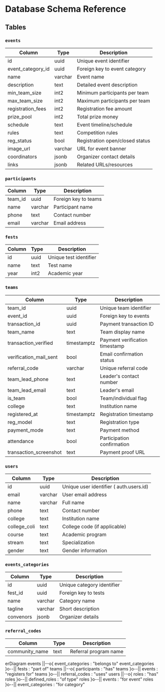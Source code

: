 # Database Schema Reference

## Tables

### `events`
| Column               | Type        | Description                          |
|----------------------|-------------|--------------------------------------|
| id                   | uuid        | Unique event identifier             |
| event_category_id    | uuid        | Foreign key to event category       |
| name                 | varchar     | Event name                          |
| description          | text        | Detailed event description          |
| min_team_size        | int2        | Minimum participants per team       |
| max_team_size        | int2        | Maximum participants per team       |
| registration_fees    | int2        | Registration fee amount             |
| prize_pool           | int2        | Total prize money                   |
| schedule             | text        | Event timeline/schedule             |
| rules                | text        | Competition rules                   |
| reg_status           | bool        | Registration open/closed status     |
| image_url            | varchar     | URL for event banner                |
| coordinators         | jsonb       | Organizer contact details           |
| links                | jsonb       | Related URLs/resources              |

### `participants`
| Column       | Type        | Description                      |
|--------------|-------------|----------------------------------|
| team_id      | uuid        | Foreign key to teams            |
| name         | varchar     | Participant name                |
| phone        | text        | Contact number                  |
| email        | varchar     | Email address                   |

### `fests`
| Column       | Type        | Description                      |
|--------------|-------------|----------------------------------|
| id           | uuid        | Unique test identifier          |
| name         | text        | Test name                       |
| year         | int2        | Academic year                   |

### `teams`
| Column                     | Type           | Description                      |
|----------------------------|----------------|----------------------------------|
| team_id                    | uuid           | Unique team identifier          |
| event_id                   | uuid           | Foreign key to events           |
| transaction_id             | uuid           | Payment transaction ID          |
| team_name                  | text           | Team display name               |
| transaction_verified       | timestamptz    | Payment verification timestamp  |
| verification_mail_sent     | bool           | Email confirmation status       |
| referral_code              | varchar        | Unique referral code            |
| team_lead_phone            | text           | Leader's contact number         |
| team_lead_email            | text           | Leader's email                  |
| is_team                    | bool           | Team/individual flag            |
| college                    | text           | Institution name                |
| registered_at              | timestamptz    | Registration timestamp          |
| reg_model                  | text           | Registration type               |
| payment_mode               | text           | Payment method                  |
| attendance                 | bool           | Participation confirmation      |
| transaction_screenshot     | text           | Payment proof URL               |

### `users`
| Column           | Type        | Description                      |
|------------------|-------------|----------------------------------|
| id               | uuid        | Unique user identifier ( auth.users.id)          |
| email            | varchar     | User email address              |
| name             | varchar     | Full name                       |
| phone            | text        | Contact number                  |
| college          | text        | Institution name                |
| college_coli     | text        | College code (if applicable)    |
| course           | text        | Academic program                |
| stream           | text        | Specialization                  |
| gender           | text        | Gender information              |

### `events_categories`
| Column       | Type        | Description                      |
|--------------|-------------|----------------------------------|
| id           | uuid        | Unique category identifier      |
| fest_id      | uuid        | Foreign key to tests            |
| name         | varchar     | Category name                   |
| tagline      | varchar     | Short description               |
| convenors    | jsonb       | Organizer details               |

### `referral_codes`
| Column               | Type        | Description                      |
|----------------------|-------------|----------------------------------|
| community_name       | text        | Referral program name           |


erDiagram
  events ||--o{ event_categories : "belongs to"
  event_categories }o--|| fests : "part of"
  teams ||--o{ participants : "has"
  teams }o--|| events : "registers for"
  teams }o--|| referral_codes : "uses"
  users ||--o{ roles : "has"
  roles }o--|| defined_roles : "of type"
  roles }o--|| events : "for event"
  roles }o--|| event_categories : "for category"

